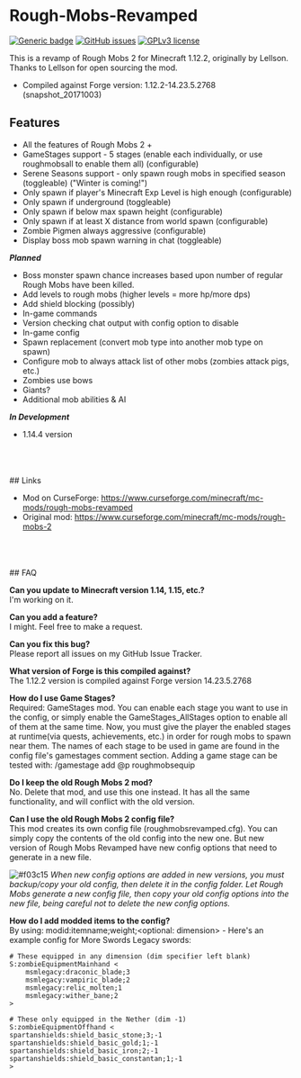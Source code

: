# Rough-Mobs-Revamped
[![Generic badge](https://img.shields.io/badge/version-1.12.2-orange.svg)](https://shields.io/) 
[![GitHub issues](https://img.shields.io/github/issues/p1ut0nium-git/Rough-Mobs-Revamped)](https://github.com/p1ut0nium-git/Rough-Mobs-Revamped/issues/) 
[![GPLv3 license](https://img.shields.io/badge/License-GPLv3-blue.svg)](http://perso.crans.org/besson/LICENSE.html)  

This is a revamp of Rough Mobs 2 for Minecraft 1.12.2, originally by Lellson. Thanks to Lellson for open sourcing the mod.

* Compiled against Forge version: 1.12.2-14.23.5.2768 (snapshot_20171003)

## Features

* All the features of Rough Mobs 2 +
* GameStages support - 5 stages (enable each individually, or use roughmobsall to enable them all) (configurable)
* Serene Seasons support - only spawn rough mobs in specified season (toggleable) ("Winter is coming!")
* Only spawn if player's Minecraft Exp Level is high enough (configurable)
* Only spawn if underground (toggleable)
* Only spawn if below max spawn height (configurable)
* Only spawn if at least X distance from world spawn (configurable)
* Zombie Pigmen always aggressive (configurable)
* Display boss mob spawn warning in chat (toggleable)

***Planned***

* Boss monster spawn chance increases based upon number of regular Rough Mobs have been killed.
* Add levels to rough mobs (higher levels = more hp/more dps)
* Add shield blocking (possibly)
* In-game commands
* Version checking chat output with config option to disable
* In-game config
* Spawn replacement (convert mob type into another mob type on spawn)
* Configure mob to always attack list of other mobs (zombies attack pigs, etc.)
* Zombies use bows
* Giants?
* Additional mob abilities & AI

***In Development***

* 1.14.4 version
<br/>
<br/>
<br/>
## Links

* Mod on CurseForge: https://www.curseforge.com/minecraft/mc-mods/rough-mobs-revamped
* Original mod: https://www.curseforge.com/minecraft/mc-mods/rough-mobs-2
<br/>
<br/>
<br/>
## FAQ

**Can you update to Minecraft version 1.14, 1.15, etc.?**  
I'm working on it.

**Can you add a feature?**  
I might. Feel free to make a request.  

**Can you fix this bug?**  
Please report all issues on my GitHub Issue Tracker.  

**What version of Forge is this compiled against?**   
The 1.12.2 version is compiled against Forge version 14.23.5.2768  

**How do I use Game Stages?**  
Required: GameStages mod. You can enable each stage you want to use in the config, or simply enable the GameStages_AllStages option to enable all of them at the same time. Now, you must give the player the enabled stages at runtime(via quests, achievements, etc.) in order for rough mobs to spawn near them. The names of each stage to be used in game are found in the config file's gamestages comment section. Adding a game stage can be tested with: /gamestage add @p roughmobsequip  

**Do I keep the old Rough Mobs 2 mod?**  
No. Delete that mod, and use this one instead. It has all the same functionality, and will conflict with the old version.  

**Can I use the old Rough Mobs 2 config file?**  
This mod creates its own config file (roughmobsrevamped.cfg). You can simply copy the contents of the old config into the new one. But new version of Rough Mobs Revamped have new config options that need to generate in a new file.  

![#f03c15](https://placehold.it/50x25/f03c15/000000?text=NOTE:) _When new config options are added in new versions, you must backup/copy your old config, then delete it in the config folder. Let Rough Mobs generate a new config file, then copy your old config options into the new file, being careful not to delete the new config options._

**How do I add modded items to the config?**  
By using: modid:itemname;weight;<optional: dimension> - Here's an example config for More Swords Legacy swords:   

```
# These equipped in any dimension (dim specifier left blank)  
S:zombieEquipmentMainhand <  
    msmlegacy:draconic_blade;3  
    msmlegacy:vampiric_blade;2   
    msmlegacy:relic_molten;1   
    msmlegacy:wither_bane;2   
>

# These only equipped in the Nether (dim -1)  
S:zombieEquipmentOffhand <  
spartanshields:shield_basic_stone;3;-1  
spartanshields:shield_basic_gold;1;-1  
spartanshields:shield_basic_iron;2;-1  
spartanshields:shield_basic_constantan;1;-1  
>
 ```
